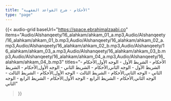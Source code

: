 ```yaml
---
title: "الأحكام - شرح القواعد الفقهية"
type: "page"
---
```


{{< audio-grid 
  baseUrl="https://space.ebrahimalzaabi.co"
  items="Audio/Alshanqeety/16_alahkam/ahkam_01_a.mp3,Audio/Alshanqeety/16_alahkam/ahkam_01_b.mp3,Audio/Alshanqeety/16_alahkam/ahkam_02_a.mp3,Audio/Alshanqeety/16_alahkam/ahkam_02_b.mp3,Audio/Alshanqeety/16_alahkam/ahkam_03_a.mp3,Audio/Alshanqeety/16_alahkam/ahkam_03_b.mp3,Audio/Alshanqeety/16_alahkam/ahkam_04_a.mp3,Audio/Alshanqeety/16_alahkam/ahkam_04_b.mp3"
  titles="الأحكام - الشريط الأول - الوجه الأول,الأحكام - الشريط الأول - الوجه الثاني,الأحكام - الشريط الثاني - الوجه الأول,الأحكام - الشريط الثاني - الوجه الثاني,الأحكام - الشريط الثالث - الوجه الأول,الأحكام - الشريط الثالث - الوجه الثاني,الأحكام - الشريط الرابع - الوجه الأول,الأحكام - الشريط الرابع - الوجه الثاني"
>}} 